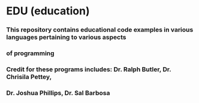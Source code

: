 # EDU (education)
### This repository contains educational code examples in various languages pertaining to various aspects
### of programming

### Credit for these programs includes: Dr. Ralph Butler, Dr. Chrisila Pettey,
###                                     Dr. Joshua Phillips, Dr. Sal Barbosa
